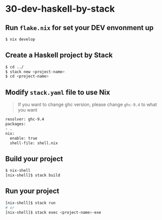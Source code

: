 # 30-dev-haskell-by-stack

## Run `flake.nix` for set your DEV envonment up

```bash
$ nix develop
```

## Create a Haskell project by Stack

```bash
$ cd ../
$ stack new <project-name>
$ cd <project-name>
```


## Modify `stack.yaml` file to use Nix

> If you want to change ghc version, please change `ghc-9.4` to what you want

```bash
resolver: ghc-9.4
packages:
- .
nix:
  enable: true
  shell-file: shell.nix
```

## Build your project

``` bash
$ nix-shell
[nix-shell]$ stack build
```

## Run your project

``` bash
[nix-shell]$ stack run
# or 
[nix-shell]$ stack exec <project-name>-exe
```
